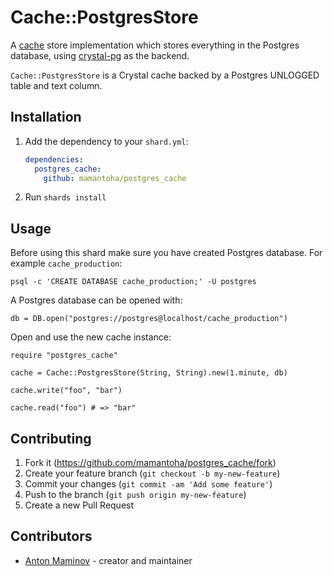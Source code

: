 # Cache::PostgresStore

A [cache](https://github.com/mamantoha/cache) store implementation which stores everything in the Postgres database,
using [crystal-pg](https://github.com/will/crystal-pg) as the backend.

`Cache::PostgresStore` is a Crystal cache backed by a Postgres UNLOGGED table and text column.

## Installation

1. Add the dependency to your `shard.yml`:

   ```yaml
   dependencies:
     postgres_cache:
       github: mamantoha/postgres_cache
   ```

2. Run `shards install`

## Usage

Before using this shard make sure you have created Postgres database. For example `cache_production`:

```console
psql -c 'CREATE DATABASE cache_production;' -U postgres
```

A Postgres database can be opened with:

```crystal
db = DB.open("postgres://postgres@localhost/cache_production")
```

Open and use the new cache instance:

```crystal
require "postgres_cache"

cache = Cache::PostgresStore(String, String).new(1.minute, db)

cache.write("foo", "bar")

cache.read("foo") # => "bar"
```

## Contributing

1. Fork it (<https://github.com/mamantoha/postgres_cache/fork>)
2. Create your feature branch (`git checkout -b my-new-feature`)
3. Commit your changes (`git commit -am 'Add some feature'`)
4. Push to the branch (`git push origin my-new-feature`)
5. Create a new Pull Request

## Contributors

- [Anton Maminov](https://github.com/mamantoha) - creator and maintainer
